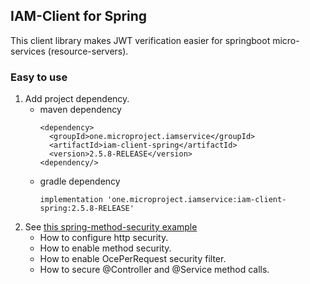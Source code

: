 ## IAM-Client for Spring
This client library makes JWT verification easier for springboot micro-services (resource-servers). 

### Easy to use
1. Add project dependency.
   * maven dependency
     ```
     <dependency>
       <groupId>one.microproject.iamservice</groupId>
       <artifactId>iam-client-spring</artifactId>
       <version>2.5.8-RELEASE</version>
     <dependency/>
     ```
   * gradle dependency
     ```
     implementation 'one.microproject.iamservice:iam-client-spring:2.5.8-RELEASE'
     ```
2. See [this spring-method-security example](../../iam-examples/spring-method-security)
   * How to configure http security.
   * How to enable method security.
   * How to enable OcePerRequest security filter.
   * How to secure @Controller and @Service method calls.
    